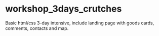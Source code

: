 # workshop_3days_crutches
Basic html/css 3-day intensive, include landing page with goods cards, comments, contacts and map.
